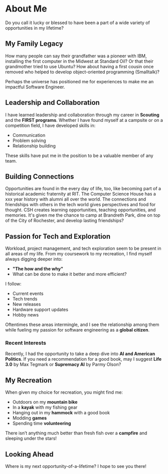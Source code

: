 # About Me

Do you call it lucky or blessed to have been a part of a wide variety of opportunities in my lifetime?

## My Family Legacy

How many people can say their grandfather was a pioneer with IBM, installing the first computer in the Midwest at Standard Oil? Or that their grandmother tried to use Ubuntu? How about having a first cousin once removed who helped to develop object-oriented programming (Smalltalk)?

Perhaps the universe has positioned me for experiences to make me an impactful Software Engineer.

## Leadership and Collaboration

I have learned leadership and collaboration through my career in **Scouting** and the **FIRST programs**. Whether I have found myself at a campsite or on a competition field, I have developed skills in:

- Communication
- Problem solving
- Relationship building

These skills have put me in the position to be a valuable member of any team.

## Building Connections

Opportunities are found in the every day of life, too, like becoming part of a historical academic fraternity at RIT.  The Computer Science House has a xxx year history with alumni all over the world.
The connections and friendships with others in the tech world gives perspectives and food for thought.
CSH creates learning opportunities, teaching opportunities, and memories.  It's given me the chance to camp at Brandreth Park, dine on top of the City of Rochester, and develop lasting friendships?

## Passion for Tech and Exploration

Workload, project management, and tech exploration seem to be present in all areas of my life. From my coursework to my recreation, I find myself always digging deeper into:

- **"The how and the why"**
- What can be done to make it better and more efficient?

I follow:

- Current events
- Tech trends
- New releases
- Hardware support updates
- Hobby news

Oftentimes these areas intermingle, and I see the relationship among them while fueling my passion for software engineering as a **global citizen**.

### Recent Interests

Recently, I had the opportunity to take a deep dive into **AI and American Politics**. If you need a recommendation for a good book, may I suggest **Life 3.0** by Max Tegmark or **Supremacy AI** by Parmy Olson?

## My Recreation

When given my choice for recreation, you might find me:

- Outdoors on my **mountain bike**
- In a **kayak** with my fishing gear
- Hanging out in my **hammock** with a good book
- Modding **games**
- Spending time **volunteering**

There isn’t anything much better than fresh fish over a **campfire** and sleeping under the stars!

## Looking Ahead

Where is my next opportunity-of-a-lifetime? I hope to see you there!